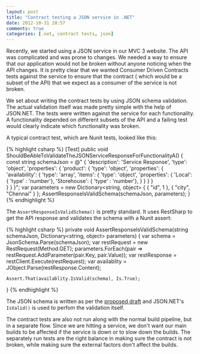 ```yaml
---
layout: post
title: "Contract testing a JSON service in .NET"
date: 2012-10-31 20:57
comments: true
categories: [.net, contract tests, json]
---
```


Recently, we started using a JSON service in our MVC 3 website. The API was complicated and was prone to changes. We needed a way to ensure that our application would not be broken without anyone noticing when the API changes. It is pretty clear that we wanted Consumer Driven Contracts tests against the service to ensure that the contract ( which would be a subset of the API) that we expect as a consumer of the service is not broken.

We set about writing the contract tests by using JSON schema validation. The actual validation itself was made pretty simple with the help of JSON.NET. The tests were written against the service for each functionality. A functionality depended on different subsets of the API and a failing test would clearly indicate which functionality was broken.

A typical contract test, which are Nunit tests, looked like this:

{% highlight csharp %}
[Test]
public void ShouldBeAbleToValidateTheJSONServiceResponseForFunctionalityA()
{
    const string schemaJson = @"
{
    'description': 'Service Response',
    'type': 'object',
    'properties': {
        'product': {
            'type': 'object',
            'properties': {
                'availability': {
                        'type': 'array',
                        'items': {
                                    'type': 'object',
                                    'properties': {
                                                    'Local': { 'type' : 'number'},
                                                    'Storehouse': { 'type' : 'number'},
                                                }
                                }
                    }
            }        
        }
    }
}";
    var parameters = new Dictionary<string, object> { { "id", 1 }, { "city", "Chennai" } };
    AssertResponseIsValidSchema(schemaJson, parameters);
}
{% endhighlight %}

The `AssertResponseIsValidSchema()` is pretty standard. It uses RestSharp to get the API response and validates the schema with a Nunit assert:

{% highlight csharp %}
private void AssertResponseIsValidSchema(string schemaJson, Dictionary<string, object> parameters)
{
    var schema = JsonSchema.Parse(schemaJson);
    var restRequest = new RestRequest(Method.GET);
    parameters.ForEach(pair => restRequest.AddParameter(pair.Key, pair.Value));
    var restResponse = restClient.Execute(restRequest);
    var availablity = JObject.Parse(restResponse.Content);

    Assert.That(availablity.IsValid(schema), Is.True);
}
{% endhighlight %}

The JSON schema is written as per the [proposed draft](http://json-schema.org/) and JSON.NET's `IsValid()` is used to perfom the validation itself.

The contract tests are also not run along with the normal build pipeline, but in a separate flow. Since we are hitting a service, we don't want our main builds to be affected if the service is down or to slow down the builds. The separately run tests are the right balance in making sure the contract is not broken, while making sure the external factors don't affect the builds.
